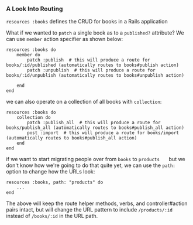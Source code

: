 ### A Look Into Routing

```resources :books``` defines the CRUD for books in a Rails application

What if we wanted to ```patch``` a single book as to a ```published?```
attribute? We can use ```member``` action specifier as shown below:

```
resources :books do
	member do
		patch :publish  # this will produce a route for books/:id/published (automatically routes to books#publish action)
		patch :unpublish  # this will produce a route for books/:id/unpublish (automatically routes to books#unpublish action)

	end
end
```

we can also operate on a collection of all books with ```collection```:

```
resources :books do
	collection do
		patch :publish_all  # this will produce a route for books/publish_all (automatically routes to books#publish_all action)
		post :import  # this will produce a route for books/import (automatically routes to books#publish_all action)
	end
end
```

if we want to start migrating people over from ```books``` to ```products	``` but we don't know how we're going to do that quite yet, we can use the ```path:``` option to change how the URLs look:

```
resources :books, path: "products" do
	...
end
```
The above will keep the route helper methods, verbs, and controller#action pairs intact, but will change the URL pattern to include ```/products/:id``` instead of ```/books/:id``` in the URL path.
